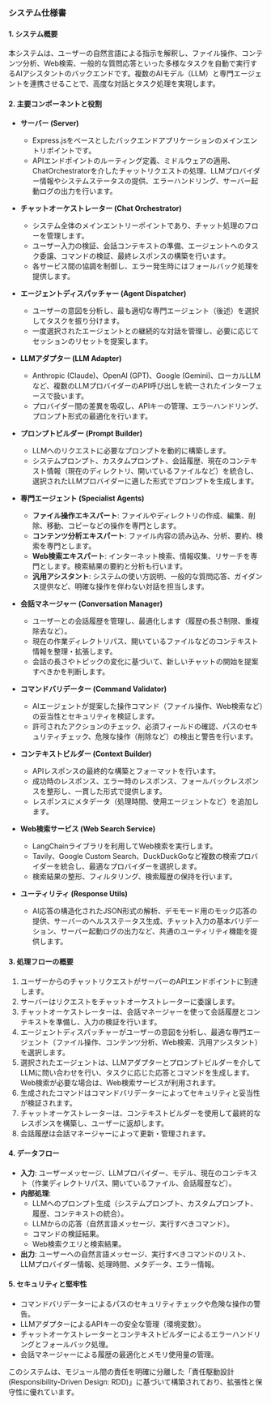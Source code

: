 ### システム仕様書

#### 1. システム概要
本システムは、ユーザーの自然言語による指示を解釈し、ファイル操作、コンテンツ分析、Web検索、一般的な質問応答といった多様なタスクを自動で実行するAIアシスタントのバックエンドです。複数のAIモデル（LLM）と専門エージェントを連携させることで、高度な対話とタスク処理を実現します。

#### 2. 主要コンポーネントと役割
*   **サーバー (Server)**
    *   Express.jsをベースとしたバックエンドアプリケーションのメインエントリポイントです。
    *   APIエンドポイントのルーティング定義、ミドルウェアの適用、ChatOrchestratorを介したチャットリクエストの処理、LLMプロバイダー情報やシステムステータスの提供、エラーハンドリング、サーバー起動ログの出力を行います。

*   **チャットオーケストレーター (Chat Orchestrator)**
    *   システム全体のメインエントリーポイントであり、チャット処理のフローを管理します。
    *   ユーザー入力の検証、会話コンテキストの準備、エージェントへのタスク委譲、コマンドの検証、最終レスポンスの構築を行います。
    *   各サービス間の協調を制御し、エラー発生時にはフォールバック処理を提供します。

*   **エージェントディスパッチャー (Agent Dispatcher)**
    *   ユーザーの意図を分析し、最も適切な専門エージェント（後述）を選択してタスクを振り分けます。
    *   一度選択されたエージェントとの継続的な対話を管理し、必要に応じてセッションのリセットを提案します。

*   **LLMアダプター (LLM Adapter)**
    *   Anthropic (Claude)、OpenAI (GPT)、Google (Gemini)、ローカルLLMなど、複数のLLMプロバイダーのAPI呼び出しを統一されたインターフェースで扱います。
    *   プロバイダー間の差異を吸収し、APIキーの管理、エラーハンドリング、プロンプト形式の最適化を行います。

*   **プロンプトビルダー (Prompt Builder)**
    *   LLMへのリクエストに必要なプロンプトを動的に構築します。
    *   システムプロンプト、カスタムプロンプト、会話履歴、現在のコンテキスト情報（現在のディレクトリ、開いているファイルなど）を統合し、選択されたLLMプロバイダーに適した形式でプロンプトを生成します。

*   **専門エージェント (Specialist Agents)**
    *   **ファイル操作エキスパート**: ファイルやディレクトリの作成、編集、削除、移動、コピーなどの操作を専門とします。
    *   **コンテンツ分析エキスパート**: ファイル内容の読み込み、分析、要約、検索を専門とします。
    *   **Web検索エキスパート**: インターネット検索、情報収集、リサーチを専門とします。検索結果の要約と分析も行います。
    *   **汎用アシスタント**: システムの使い方説明、一般的な質問応答、ガイダンス提供など、明確な操作を伴わない対話を担当します。

*   **会話マネージャー (Conversation Manager)**
    *   ユーザーとの会話履歴を管理し、最適化します（履歴の長さ制限、重複除去など）。
    *   現在の作業ディレクトリパス、開いているファイルなどのコンテキスト情報を整理・拡張します。
    *   会話の長さやトピックの変化に基づいて、新しいチャットの開始を提案すべきかを判断します。

*   **コマンドバリデーター (Command Validator)**
    *   AIエージェントが提案した操作コマンド（ファイル操作、Web検索など）の妥当性とセキュリティを検証します。
    *   許可されたアクションのチェック、必須フィールドの確認、パスのセキュリティチェック、危険な操作（削除など）の検出と警告を行います。

*   **コンテキストビルダー (Context Builder)**
    *   APIレスポンスの最終的な構築とフォーマットを行います。
    *   成功時のレスポンス、エラー時のレスポンス、フォールバックレスポンスを整形し、一貫した形式で提供します。
    *   レスポンスにメタデータ（処理時間、使用エージェントなど）を追加します。

*   **Web検索サービス (Web Search Service)**
    *   LangChainライブラリを利用してWeb検索を実行します。
    *   Tavily、Google Custom Search、DuckDuckGoなど複数の検索プロバイダーを統合し、最適なプロバイダーを選択します。
    *   検索結果の整形、フィルタリング、検索履歴の保持を行います。

*   **ユーティリティ (Response Utils)**
    *   AI応答の構造化されたJSON形式の解析、デモモード用のモック応答の提供、サーバーのヘルスステータス生成、チャット入力の基本バリデーション、サーバー起動ログの出力など、共通のユーティリティ機能を提供します。

#### 3. 処理フローの概要
1.  ユーザーからのチャットリクエストがサーバーのAPIエンドポイントに到達します。
2.  サーバーはリクエストをチャットオーケストレーターに委譲します。
3.  チャットオーケストレーターは、会話マネージャーを使って会話履歴とコンテキストを準備し、入力の検証を行います。
4.  エージェントディスパッチャーがユーザーの意図を分析し、最適な専門エージェント（ファイル操作、コンテンツ分析、Web検索、汎用アシスタント）を選択します。
5.  選択されたエージェントは、LLMアダプターとプロンプトビルダーを介してLLMに問い合わせを行い、タスクに応じた応答とコマンドを生成します。Web検索が必要な場合は、Web検索サービスが利用されます。
6.  生成されたコマンドはコマンドバリデーターによってセキュリティと妥当性が検証されます。
7.  チャットオーケストレーターは、コンテキストビルダーを使用して最終的なレスポンスを構築し、ユーザーに返却します。
8.  会話履歴は会話マネージャーによって更新・管理されます。

#### 4. データフロー
*   **入力**: ユーザーメッセージ、LLMプロバイダー、モデル、現在のコンテキスト（作業ディレクトリパス、開いているファイル、会話履歴など）。
*   **内部処理**:
    *   LLMへのプロンプト生成（システムプロンプト、カスタムプロンプト、履歴、コンテキストの統合）。
    *   LLMからの応答（自然言語メッセージ、実行すべきコマンド）。
    *   コマンドの検証結果。
    *   Web検索クエリと検索結果。
*   **出力**: ユーザーへの自然言語メッセージ、実行すべきコマンドのリスト、LLMプロバイダー情報、処理時間、メタデータ、エラー情報。

#### 5. セキュリティと堅牢性
*   コマンドバリデーターによるパスのセキュリティチェックや危険な操作の警告。
*   LLMアダプターによるAPIキーの安全な管理（環境変数）。
*   チャットオーケストレーターとコンテキストビルダーによるエラーハンドリングとフォールバック処理。
*   会話マネージャーによる履歴の最適化とメモリ使用量の管理。

このシステムは、モジュール間の責任を明確に分離した「責任駆動設計 (Responsibility-Driven Design: RDD)」に基づいて構築されており、拡張性と保守性に優れています。